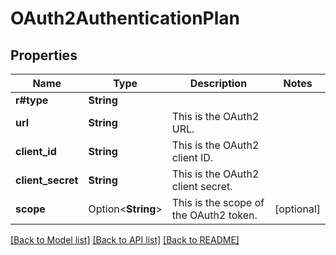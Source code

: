 # OAuth2AuthenticationPlan

## Properties

Name | Type | Description | Notes
------------ | ------------- | ------------- | -------------
**r#type** | **String** |  | 
**url** | **String** | This is the OAuth2 URL. | 
**client_id** | **String** | This is the OAuth2 client ID. | 
**client_secret** | **String** | This is the OAuth2 client secret. | 
**scope** | Option<**String**> | This is the scope of the OAuth2 token. | [optional]

[[Back to Model list]](../README.md#documentation-for-models) [[Back to API list]](../README.md#documentation-for-api-endpoints) [[Back to README]](../README.md)


